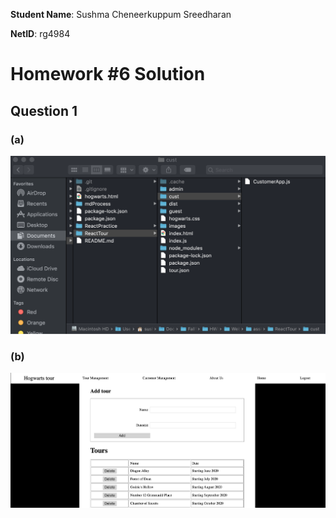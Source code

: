 **Student Name**:  Sushma Cheneerkuppum Sreedharan

**NetID**: rg4984

# Homework #6 Solution

## Question 1 

### (a)

![Developer-tool Screenshot](images/folderStructure.png)

### (b)

![Developer-tool Screenshot](images/addTour.png)
